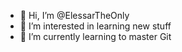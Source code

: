 - 👋 Hi, I’m @ElessarTheOnly
- 👀 I’m interested in learning new stuff
- 🌱 I’m currently learning to master Git

<!---
ElessarTheOnly/ElessarTheOnly is a ✨ special ✨ repository because its `README.md` (this file) appears on your GitHub profile.
You can click the Preview link to take a look at your changes.
--->
